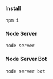 #### Install

```
npm i
```

#### Node Server

```
node server
```

#### Node Server Bot

```
node server bot
```